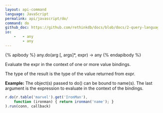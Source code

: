 ```yaml
---
layout: api-command 
language: JavaScript
permalink: api/javascript/do/
command: do 
github_doc: https://github.com/rethinkdb/docs/blob/docs/2-query-language/api/javascript/control-structures/do.md
io:
    -   - any
        - any
---
```


{% apibody %}
any.do(arg [, args]*, expr) &rarr; any
{% endapibody %}

Evaluate the expr in the context of one or more value bindings.

The type of the result is the type of the value returned from expr.

__Example:__ The object(s) passed to do() can be bound to name(s). The last argument is the expression to evaluate in the context of the bindings.

```js
r.do(r.table('marvel').get('IronMan'),
    function (ironman) { return ironman('name'); }
).run(conn, callback)
```
